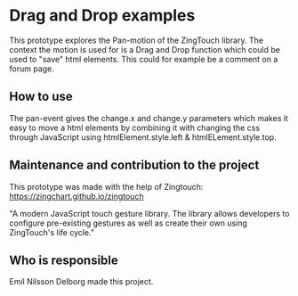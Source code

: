 # Drag and Drop examples
This prototype explores the Pan-motion of the ZingTouch library. The context the motion is used for is a Drag and Drop function which could be used to "save" html elements. This could for example be a comment on a forum page.

## How to use
The pan-event gives the change.x and change.y parameters which makes it easy to move a html elements by combining it with changing the css through JavaScript using htmlElement.style.left & htmlELement.style.top.

## Maintenance and contribution to the project
This prototype was made with the help of Zingtouch: https://zingchart.github.io/zingtouch

"A modern JavaScript touch gesture library. The library allows developers to configure pre-existing gestures as well as create their own using ZingTouch's life cycle."

## Who is responsible

Emil Nilsson Delborg made this project.